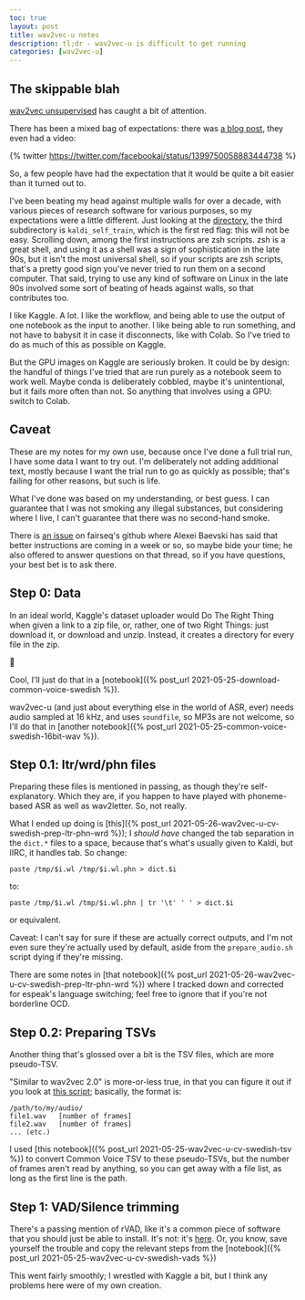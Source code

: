 ```yaml
---
toc: true
layout: post
title: wav2vec-u notes
description: tl;dr - wav2vec-u is difficult to get running
categories: [wav2vec-u]
---
```


## The skippable blah

[wav2vec unsupervised](https://arxiv.org/abs/1904.05862) has caught a bit of attention. 

There has been a mixed bag of expectations: there was [a blog post](https://ai.facebook.com/blog/wav2vec-unsupervised-speech-recognition-without-supervision/), they even had a video:

{% twitter https://twitter.com/facebookai/status/1399750058883444738 %}

So, a few people have had the expectation that it would be quite a bit easier than it turned out to.

I've been beating my head against multiple walls for over a decade, with various pieces of research software for various purposes, so my expectations were a little different. Just looking at the [directory](https://github.com/pytorch/fairseq/tree/master/examples/wav2vec/unsupervised), the third subdirectory is `kaldi_self_train`, which is the first red flag: this will not be easy. Scrolling down, among the first instructions are zsh scripts. zsh is a great shell, and using it as a shell was a sign of sophistication in the late 90s, but it isn't the most universal shell, so if your scripts are zsh scripts, that's a pretty good sign you've never tried to run them on a second computer. That said, trying to use any kind of software on Linux in the late 90s involved some sort of beating of heads against walls, so that contributes too.

I like Kaggle. A lot. I like the workflow, and being able to use the output of one notebook as the input to another. I like being able to run something, and not have to babysit it in case it disconnects, like with Colab. So I've tried to do as much of this as possible on Kaggle.

But the GPU images on Kaggle are seriously broken. It could be by design: the handful of things I've tried that are run purely as a notebook seem to work well. Maybe conda is deliberately cobbled, maybe it's unintentional, but it fails more often than not. So anything that involves using a GPU: switch to Colab.

## Caveat

These are my notes for my own use, because once I've done a full trial run, I have some data I want to try out. I'm deliberately not adding additional text, mostly because I want the trial run to go as quickly as possible; that's failing for other reasons, but such is life.

What I've done was based on my understanding, or best guess. I can guarantee that I was not smoking any illegal substances, but considering where I live, I can't guarantee that there was no second-hand smoke.

There is [an issue](https://github.com/pytorch/fairseq/issues/3591) on fairseq's github where Alexei Baevski has said that better instructions are coming in a week or so, so maybe bide your time; he also offered to answer questions on that thread, so if you have questions, your best bet is to ask there.

## Step 0: Data

In an ideal world, Kaggle's dataset uploader would Do The Right Thing when given a link to a zip file, or, rather, one of two Right Things: just download it, or download and unzip. Instead, it creates a directory for every file in the zip.

🤦

Cool, I'll just do that in a [notebook]({% post_url 2021-05-25-download-common-voice-swedish %}).

wav2vec-u (and just about everything else in the world of ASR, ever) needs audio sampled at 16 kHz, and uses `soundfile`, so MP3s are not welcome, so I'll do that in [another notebook]({% post_url 2021-05-25-common-voice-swedish-16bit-wav %}).

## Step 0.1: ltr/wrd/phn files

Preparing these files is mentioned in passing, as though they're self-explanatory. Which they are, if you happen to have played with phoneme-based ASR as well as wav2letter. So, not really.

What I ended up doing is [this]({% post_url 2021-05-26-wav2vec-u-cv-swedish-prep-ltr-phn-wrd %}); I _should have_ changed the tab separation in the `dict.*` files to a space, because that's what's usually given to Kaldi, but IIRC, it handles tab. So change:

```
paste /tmp/$i.wl /tmp/$i.wl.phn > dict.$i
```

to:

```
paste /tmp/$i.wl /tmp/$i.wl.phn | tr '\t' ' ' > dict.$i
```

or equivalent.

Caveat: I can't say for sure if these are actually correct outputs, and I'm not even sure they're actually used by default, aside from the `prepare_audio.sh` script dying if they're missing.

There are some notes in [that notebook]({% post_url 2021-05-26-wav2vec-u-cv-swedish-prep-ltr-phn-wrd %}) where I tracked down and corrected for espeak's language switching; feel free to ignore that if you're not borderline OCD.

## Step 0.2: Preparing TSVs

Another thing that's glossed over a bit is the TSV files, which are more pseudo-TSV.

"Similar to wav2vec 2.0" is more-or-less true, in that you can figure it out if you look at [this script](https://github.com/pytorch/fairseq/blob/master/examples/wav2vec/libri_labels.py); basically, the format is:

```
/path/to/my/audio/
file1.wav	[number of frames]
file2.wav	[number of frames]
... (etc.)
```

I used [this notebook]({% post_url 2021-05-25-wav2vec-u-cv-swedish-tsv %}) to convert Common Voice TSV to these pseudo-TSVs, but the number of frames aren't read by anything, so you can get away with a file list, as long as the first line is the path.

## Step 1: VAD/Silence trimming

There's a passing mention of rVAD, like it's a common piece of software that you should just be able to install. It's not: it's [here](https://github.com/zhenghuatan/rVADfast). Or, you know, save yourself the trouble and copy the relevant steps from the [notebook]({% post_url 2021-05-25-wav2vec-u-cv-swedish-vads %})

This went fairly smoothly; I wrestled with Kaggle a bit, but I think any problems here were of my own creation.

